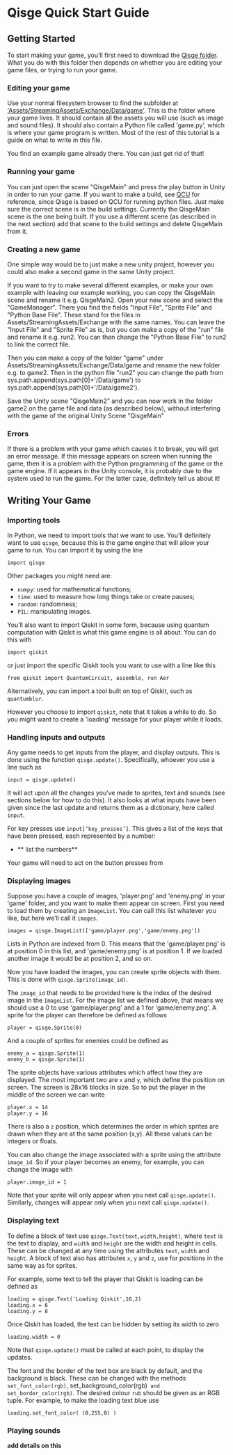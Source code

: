 # Qisge Quick Start Guide



## Getting Started

To start making your game, you’ll first need to download the [Qisge folder](https://github.com/TigrisCallidus/Qisge/archive/refs/heads/main.zip). What you do with this folder then depends on whether you are editing your game files, or trying to run your game.


### Editing your game

Use your normal filesystem browser to find the subfolder at ['Assets/StreamingAssets/Exchange/Data/game'](Assets/StreamingAssets/Exchange/Data/game). This is the folder where your game lives. It should contain all the assets you will use (such as image and sound files). It should also contain a Python file called 'game.py', which is where your game program is written. Most of the rest of this tutorial is a guide on what to write in this file.

You find an example game already there. You can just get rid of that!

### Running your game

You can just open the scene "QisgeMain" and press the play button in Unity in order to run your game.
If you want to make a build, see [QCU](https://github.com/TigrisCallidus/QCU) for reference, since Qisge is based on QCU for running python files.
Just make sure the correct scene is in the build settings. Currently the QisgeMain scene is the one being built.
If you use a different scene (as described in the next section) add that scene to the build settings and delete QisgeMain from it.

### Creating a new game

One simple way would be to just make a new unity project, however you could also make a second game in the same Unity project.

If you want to try to make several different examples, or make your own example with leaving our example working, you can copy the QisgeMain scene and rename it e.g. QisgeMain2.
Open your new scene and select the "GameManager". There you find the fields "Input File", "Sprite File" and "Python Base File".
These stand for the files in Assets/StreamingAssets/Exchange with the same names. You can leave the "Input File" and "Sprite File" as is,
but you can make a copy of the "run" file and rename it e.g. run2. You can then change the "Python Base File" to run2 to link the correct file.

Then you can make a copy of the folder "game" under Assets/StreamingAssets/Exchange/Data/game and rename the new folder e.g. to game2.
Then in the python file "run2" you can change the path from sys.path.append(sys.path[0]+'/Data/game') to sys.path.append(sys.path[0]+'/Data/game2').

Save the Unity scene "QisgeMain2" and you can now work in the folder game2 on the game file and data (as described below), without interfering with the game of the original Unity Scene "QisgeMain"

### Errors

If there is a problem with your game which causes it to break, you will get an error message. If this message appears on screen when running the game, then it is a problem with the Python programming of the game or the game engine. If it appears in the Unity console, it is probably due to the system used to run the game. For the latter case, definitely tell us about it!




## Writing Your Game

### Importing tools

In Python, we need to import tools that we want to use. You’ll definitely want to use `qisge`, because this is the game engine that will allow your game to run. You can import it by using the line

```
import qisge
```

Other packages you might need are:
* `numpy`: used for mathematical functions;
* `time`: used to measure how long things take or create pauses;
* `random`: randomness;
* `PIL`: manipulating images.

You’ll also want to import Qiskit in some form, because using quantum computation with Qiskit is what this game engine is all about. You can do this with

```
import qiskit
```

or just import the specific Qiskit tools you want to use with a line like this

```
from qiskit import QuantumCircuit, assemble, run Aer
```
Alternatively, you can import a tool built on top of Qiskit, such as `quantumblur`.

However you choose to import `qiskit`, note that it takes a while to do. So you might want to create a 'loading' message for your player while it loads.


### Handling inputs and outputs

Any game needs to get inputs from the player, and display outputs. This is done using the function `qisge.update()`. Specifically, whoever you use a line such as

```
input = qisge.update()
```

It will act upon all the changes you’ve made to sprites, text and sounds (see sections below for how to do this). It also looks at what inputs have been given since the last update and returns them as a dictionary, here called `input`.

For key presses use `input[‘key_presses’]`. This gives a list of the keys that have been pressed, each represented by a number:
* ** list the numbers**


Your game will need to act on the button presses from

### Displaying images

Suppose you have a couple of images, 'player.png' and 'enemy.png' in your 'game' folder, and you want to make them appear on screen. First you need to load them by creating an `ImageList`. You can call this list whatever you like, but here we’ll call it `images`.

```
images = qisge.ImageList(['game/player.png','game/enemy.png'])
```

Lists in Python are indexed from 0. This means that the 'game/player.png' is at position 0 in this list, and 'game/enemy.png' is at position 1. If we loaded another image it would be at position 2, and so on.

Now you have loaded the images, you can create sprite objects with them. This is done with `qisge.Sprite(image_id)`.

The `image_id` that needs to be provided here is the index of the desired image in the `ImageList`. For the image list we defined above, that means we should use a 0 to use 'game/player.png' and a 1 for 'game/enemy.png'. A sprite for the player can therefore be defined as follows

```
player = qisge.Sprite(0)
```

And a couple of sprites for enemies could be defined as

```
enemy_a = qisge.Sprite(1)
enemy_b = qisge.Sprite(1)
```

The sprite objects have various attributes which affect how they are displayed. The most important two are `x` and `y`, which define the position on screen. The screen is 28x16 blocks in size. So to put the player in the middle of the screen we can write

```
player.x = 14
player.y = 16
```

There is also a `z` position, which determines the order in which sprites are drawn when they are at the same position (x,y). All these values can be integers or floats.

You can also change the image associated with a sprite using the attribute `image_id`. So if your player becomes an enemy, for example, you can change the image with

```
player.image_id = 1
```

Note that your sprite will only appear when you next call `qisge.update()`. Similarly, changes will appear only when you next call `qisge.update()`.


### Displaying text

To define a block of text use `qisge.Text(text,width,height)`, where `text` is the text to display, and `width` and `height` are the width and height in cells. These can be changed at any time using the attributes `text`, `width` and `height`. A block of text also has attributes `x`, `y` and `z`, use for positions in the same way as for sprites.

For example, some text to tell the player that Qiskit is loading can be defined as

```
loading = qisge.Text('Loading Qiskit',16,2)
loading.x = 6
loading.y = 8
```

Once Qiskit has loaded, the text can be hidden by setting its width to zero

```
loading.width = 0
```

Note that `qisge.update()` must be called at each point, to display the updates.

The font and the border of the text box are black by default, and the background is black. These can be changed with the methods `set_font_color(rgb)`, set_background_color(rgb)` and set_border_color(rgb)`. The desired colour `rub` should be given as an RGB tuple. For example, to make the loading text blue use

```
loading.set_font_color( (0,255,0) )
```

### Playing sounds

**add details on this**
